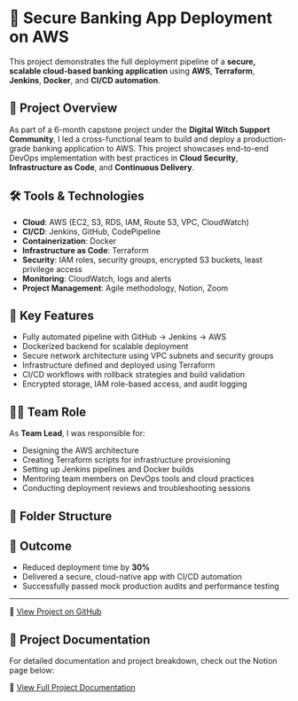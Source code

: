 # 🏦 Secure Banking App Deployment on AWS

This project demonstrates the full deployment pipeline of a **secure, scalable cloud-based banking application** using **AWS**, **Terraform**, **Jenkins**, **Docker**, and **CI/CD automation**.

## 🚀 Project Overview

As part of a 6-month capstone project under the **Digital Witch Support Community**, I led a cross-functional team to build and deploy a production-grade banking application to AWS. This project showcases end-to-end DevOps implementation with best practices in **Cloud Security**, **Infrastructure as Code**, and **Continuous Delivery**.

## 🛠️ Tools & Technologies

- **Cloud**: AWS (EC2, S3, RDS, IAM, Route 53, VPC, CloudWatch)
- **CI/CD**: Jenkins, GitHub, CodePipeline
- **Containerization**: Docker
- **Infrastructure as Code**: Terraform
- **Security**: IAM roles, security groups, encrypted S3 buckets, least privilege access
- **Monitoring**: CloudWatch, logs and alerts
- **Project Management**: Agile methodology, Notion, Zoom

## 🔐 Key Features

- Fully automated pipeline with GitHub → Jenkins → AWS
- Dockerized backend for scalable deployment
- Secure network architecture using VPC subnets and security groups
- Infrastructure defined and deployed using Terraform
- CI/CD workflows with rollback strategies and build validation
- Encrypted storage, IAM role-based access, and audit logging

## 👨‍💻 Team Role

As **Team Lead**, I was responsible for:

- Designing the AWS architecture
- Creating Terraform scripts for infrastructure provisioning
- Setting up Jenkins pipelines and Docker builds
- Mentoring team members on DevOps tools and cloud practices
- Conducting deployment reviews and troubleshooting sessions

## 📂 Folder Structure


## 📌 Outcome

- Reduced deployment time by **30%**
- Delivered a secure, cloud-native app with CI/CD automation
- Successfully passed mock production audits and performance testing

---

🔗 [View Project on GitHub](https://github.com/odinaka777/AWS-Projects.git)

## 📘 Project Documentation

For detailed documentation and project breakdown, check out the Notion page below:

🔗 [View Full Project Documentation](https://www.notion.so/Project-Documentation-21b3fc897d7680049f91c0402e86a1bb?source=copy_link)
